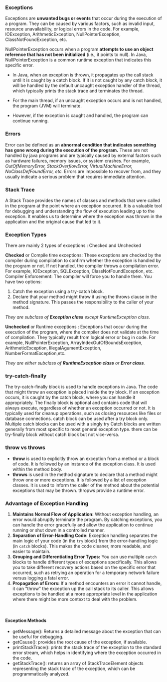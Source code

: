 ### Exceptions
Exceptions are **unwanted bugs or events** that occur during the execution of a program. They can be caused by various factors, such as invalid input, resource unavailability, or logical errors in the code.
    For example, IOException, ArithmeticException, NullPointerException, ClassNotFoundException, etc.

NullPointerException occurs when a program **attempts to use an object reference that has not been initialized** (i.e., it points to null). In Java, NullPointerException is a common runtime exception that indicates this specific error.


- In Java, when an exception is thrown, it propagates up the call stack until it is caught by a catch block.
If it is not caught by any catch block, it will be handled by the default uncaught exception handler of the thread, which typically prints the stack trace and terminates the thread.

- For the main thread, if an uncaught exception occurs and is not handled, the program (JVM) will terminate.

- However, if the exception is caught and handled, the program can continue running.

### Errors
Error can be defined as an **abnormal condition that indicates something has gone wrong during the execution of the program.** These are not handled by java programs and are typically caused by external factors such as hardware failures, memory issues, or system crashes.
    For example, *OutOfMemoryError, StackOverflowError, VirtualMachineError, NoClassDefFoundError, etc.*
Errors are impossible to recover from, and they usually indicate a serious problem that requires immediate attention.


### Stack Trace
A Stack Trace provides the names of classes and methods that were called in the program at the point where an exception occurred.
 It is a valuable tool for debugging and understanding the flow of execution leading up to the exception. It enables us to determine where the exception was thrown in the application and the original cause that led to it.


### Exception Types
There are mainly 2 types of exceptions : Checked and Unchecked

**Checked** or Compile time exceptions: These exceptions are checked by the compiler during compilation to confirm whether the exception is handled by the program or not. If not handled, the compiler throws a compilation error.
    For example, IOException, SQLException, ClassNotFoundException, etc.
Compiler Enforcement: The compiler will force you to handle them. You have two options:
<ol>
    <li>Catch the exception using a try-catch block.</li>
    <li>Declare that your method might throw it using the throws clause in the method signature. This passes the responsibility to the caller of your method.</li>
</ol>

*They are subclass of **Exception class** except RuntimeException class.*

**Unchecked** or Runtime exceptions : Exceptions that occur during the execution of the program, where the compiler does not validate at the time of compilation. They typically result from logical error or bug in code.
    For example, NullPointerException, ArrayIndexOutOfBoundsException, ArithmeticException, IllegalAgumentException, NumberFormatException,etc.

*They are either subclass of **RuntimeException class** or **Error class**.*


### try-catch-finally
The try-catch-finally block is used to handle exceptions in Java. The code that might throw an exception is placed inside the try block. If an exception occurs, it is caught by the catch block, where you can handle it appropriately. The finally block is optional and contains code that will always execute, regardless of whether an exception occurred or not. It is typically used for cleanup operations, such as closing resources like files or database connections.
catch block can be used after a try block only. Multiple catch blocks can be used with a singly try
Catch blocks are written generally from most specific to most general exception type.
there can be try-finally block without catch block but not vice-versa.


### throw vs throws
- **throw** is used to explicitly throw an exception from a method or a block of code. It is followed by an instance of the exception class. It is used within the method body.
- **throws** is used in the method signature to declare that a method might throw one or more exceptions. It is followed by a list of exception classes. It is used to inform the caller of the method about the potential exceptions that may be thrown. thropws provide a runtime error.


### Advantage of Exception Handling
<ol>
    <li><b>Maintains Normal Flow of Application:</b> Without exception handling, an error would abruptly terminate the program. By catching exceptions, you can handle the error gracefully and allow the application to continue running or shut down in a controlled manner.</li>
    <li><b>Separation of Error-Handling Code:</b> Exception handling separates the main logic of your code (in the <code>try</code> block) from the error-handling logic (in <code>catch</code> blocks). This makes the code cleaner, more readable, and easier to maintain.</li>
    <li><b>Grouping and Differentiating Error Types:</b> You can use multiple <code>catch</code> blocks to handle different types of exceptions specifically. This allows you to take different recovery actions based on the specific error that occurred, such as retrying an operation for a temporary network failure versus logging a fatal error.</li>
    <li><b>Propagation of Errors:</b> If a method encounters an error it cannot handle, it can "throw" the exception up the call stack to its caller. This allows exceptions to be handled at a more appropriate level in the application where there might be more context to deal with the problem.</li>
</ol>

<br>

#### Exception Methods
- getMessage(): Returns a detailed message about the exception that can be useful for debugging.
- getCause(): provides the root cause of the exception, if available.
- printStackTrace(): prints the stack trace of the exception to the standard error stream, which helps in identifying where the exception occurred in the code.
- getStackTrace(): returns an array of StackTraceElement objects representing the stack trace of the exception, which can be programmatically analyzed.